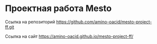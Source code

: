 # Проектная работа Mesto
Ссылка на репозиторий https://github.com/amino-oacid/mesto-project-ff.git

Ссылка на сайт https://amino-oacid.github.io/mesto-project-ff/
